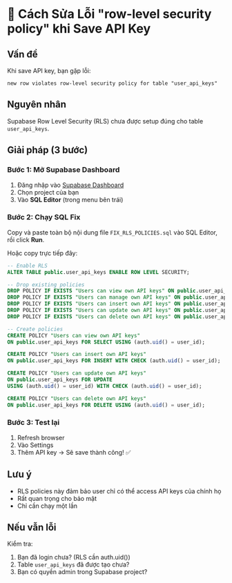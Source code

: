 # 🔧 Cách Sửa Lỗi "row-level security policy" khi Save API Key

## Vấn đề
Khi save API key, bạn gặp lỗi:
```
new row violates row-level security policy for table "user_api_keys"
```

## Nguyên nhân
Supabase Row Level Security (RLS) chưa được setup đúng cho table `user_api_keys`.

## Giải pháp (3 bước)

### Bước 1: Mở Supabase Dashboard
1. Đăng nhập vào [Supabase Dashboard](https://app.supabase.com)
2. Chọn project của bạn
3. Vào **SQL Editor** (trong menu bên trái)

### Bước 2: Chạy SQL Fix
Copy và paste toàn bộ nội dung file `FIX_RLS_POLICIES.sql` vào SQL Editor, rồi click **Run**.

Hoặc copy trực tiếp đây:

```sql
-- Enable RLS
ALTER TABLE public.user_api_keys ENABLE ROW LEVEL SECURITY;

-- Drop existing policies
DROP POLICY IF EXISTS "Users can view own API keys" ON public.user_api_keys;
DROP POLICY IF EXISTS "Users can manage own API keys" ON public.user_api_keys;
DROP POLICY IF EXISTS "Users can insert own API keys" ON public.user_api_keys;
DROP POLICY IF EXISTS "Users can update own API keys" ON public.user_api_keys;
DROP POLICY IF EXISTS "Users can delete own API keys" ON public.user_api_keys;

-- Create policies
CREATE POLICY "Users can view own API keys" 
ON public.user_api_keys FOR SELECT USING (auth.uid() = user_id);

CREATE POLICY "Users can insert own API keys" 
ON public.user_api_keys FOR INSERT WITH CHECK (auth.uid() = user_id);

CREATE POLICY "Users can update own API keys" 
ON public.user_api_keys FOR UPDATE 
USING (auth.uid() = user_id) WITH CHECK (auth.uid() = user_id);

CREATE POLICY "Users can delete own API keys" 
ON public.user_api_keys FOR DELETE USING (auth.uid() = user_id);
```

### Bước 3: Test lại
1. Refresh browser
2. Vào Settings
3. Thêm API key → Sẽ save thành công! ✅

## Lưu ý
- RLS policies này đảm bảo user chỉ có thể access API keys của chính họ
- Rất quan trọng cho bảo mật
- Chỉ cần chạy một lần

## Nếu vẫn lỗi
Kiểm tra:
1. Bạn đã login chưa? (RLS cần auth.uid())
2. Table `user_api_keys` đã được tạo chưa?
3. Bạn có quyền admin trong Supabase project?

